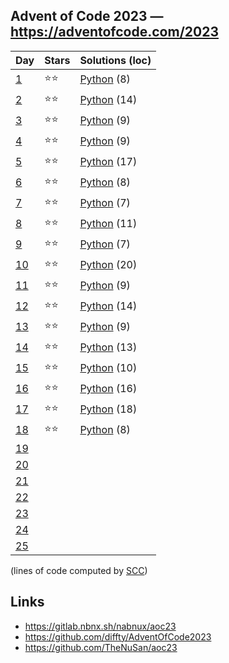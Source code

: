 ## Advent of Code 2023 — https://adventofcode.com/2023

 | Day | Stars | Solutions (loc) |
 |-----|-------|-----------------|
 | [1](https://adventofcode.com/2023/day/1)   | ⭐⭐| [Python](/aoc2023/01/solution.py) (8) |
 | [2](https://adventofcode.com/2023/day/2)   | ⭐⭐| [Python](/aoc2023/02/solution.py) (14) |
 | [3](https://adventofcode.com/2023/day/3)   | ⭐⭐| [Python](/aoc2023/03/solution.py) (9) |
 | [4](https://adventofcode.com/2023/day/4)   | ⭐⭐| [Python](/aoc2023/04/solution.py) (9) |
 | [5](https://adventofcode.com/2023/day/5)   | ⭐⭐| [Python](/aoc2023/05/solution.py) (17) |
 | [6](https://adventofcode.com/2023/day/6)   | ⭐⭐| [Python](/aoc2023/06/solution.py) (8) |
 | [7](https://adventofcode.com/2023/day/7)   | ⭐⭐| [Python](/aoc2023/07/solution.py) (7) |
 | [8](https://adventofcode.com/2023/day/8)   | ⭐⭐| [Python](/aoc2023/08/solution.py) (11) |
 | [9](https://adventofcode.com/2023/day/9)   | ⭐⭐| [Python](/aoc2023/09/solution.py) (7) |
 | [10](https://adventofcode.com/2023/day/10) | ⭐⭐| [Python](/aoc2023/10/solution.py) (20) |
 | [11](https://adventofcode.com/2023/day/11) | ⭐⭐| [Python](/aoc2023/11/solution.py) (9) |
 | [12](https://adventofcode.com/2023/day/12) | ⭐⭐| [Python](/aoc2023/12/solution.py) (14) |
 | [13](https://adventofcode.com/2023/day/13) | ⭐⭐| [Python](/aoc2023/13/solution.py) (9) |
 | [14](https://adventofcode.com/2023/day/14) | ⭐⭐| [Python](/aoc2023/14/solution.py) (13) |
 | [15](https://adventofcode.com/2023/day/15) | ⭐⭐| [Python](/aoc2023/15/solution.py) (10) |
 | [16](https://adventofcode.com/2023/day/16) | ⭐⭐| [Python](/aoc2023/16/solution.py) (16) |
 | [17](https://adventofcode.com/2023/day/17) | ⭐⭐| [Python](/aoc2023/17/solution.py) (18) |
 | [18](https://adventofcode.com/2023/day/18) | ⭐⭐| [Python](/aoc2023/18/solution.py) (8) |
 | [19](https://adventofcode.com/2023/day/19) | | |
 | [20](https://adventofcode.com/2023/day/20) | | |
 | [21](https://adventofcode.com/2023/day/21) | | |
 | [22](https://adventofcode.com/2023/day/22) | | |
 | [23](https://adventofcode.com/2023/day/23) | | |
 | [24](https://adventofcode.com/2023/day/24) | | |
 | [25](https://adventofcode.com/2023/day/25) | | |

(lines of code computed by [SCC](https://github.com/boyter/scc))

## Links

 * https://gitlab.nbnx.sh/nabnux/aoc23
 * https://github.com/diffty/AdventOfCode2023
 * https://github.com/TheNuSan/aoc23
